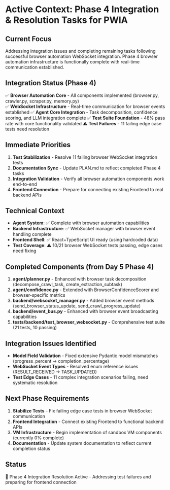 # Active Context: Phase 4 Integration & Resolution Tasks for PWIA

## Current Focus
Addressing integration issues and completing remaining tasks following successful browser automation WebSocket integration. Phase 4 browser automation infrastructure is functionally complete with real-time communication established.

## Integration Status (Phase 4)
✅ **Browser Automation Core** - All components implemented (browser.py, crawler.py, scraper.py, memory.py)  
✅ **WebSocket Infrastructure** - Real-time communication for browser events established
✅ **Agent Core Integration** - Task decomposition, confidence scoring, and LLM integration complete
✅ **Test Suite Foundation** - 48% pass rate with core functionality validated
⚠️ **Test Failures** - 11 failing edge case tests need resolution

## Immediate Priorities
1. **Test Stabilization** - Resolve 11 failing browser WebSocket integration tests
2. **Documentation Sync** - Update PLAN.md to reflect completed Phase 4 tasks  
3. **Integration Validation** - Verify all browser automation components work end-to-end
4. **Frontend Connection** - Prepare for connecting existing Frontend to real backend APIs

## Technical Context
- **Agent System**: ✅ Complete with browser automation capabilities
- **Backend Infrastructure**: ✅ WebSocket manager with browser event handling complete
- **Frontend Shell**: ✅ React+TypeScript UI ready (using hardcoded data)
- **Test Coverage**: ⚠️ 10/21 browser WebSocket tests passing, edge cases need fixing

## Completed Components (from Day 5 Phase 4)
1. **agent/planner.py** - Enhanced with browser task decomposition (decompose_crawl_task, create_extraction_subtask)
2. **agent/confidence.py** - Extended with BrowserConfidenceScorer and browser-specific metrics  
3. **backend/websocket_manager.py** - Added browser event methods (send_browser_status_update, send_crawl_progress_update)
4. **backend/event_bus.py** - Enhanced with browser event broadcasting capabilities
5. **tests/backend/test_browser_websocket.py** - Comprehensive test suite (21 tests, 10 passing)

## Integration Issues Identified
- **Model Field Validation** - Fixed extensive Pydantic model mismatches (progress_percent → completion_percentage)
- **WebSocket Event Types** - Resolved enum reference issues (RESULT_RECEIVED → TASK_UPDATED)
- **Test Edge Cases** - 11 complex integration scenarios failing, need systematic resolution

## Next Phase Requirements
1. **Stabilize Tests** - Fix failing edge case tests in browser WebSocket communication
2. **Frontend Integration** - Connect existing Frontend to functional backend APIs
3. **VM Infrastructure** - Begin implementation of sandbox VM components (currently 0% complete)
4. **Documentation** - Update system documentation to reflect current completion status

## Status
🔧 Phase 4 Integration Resolution Active - Addressing test failures and preparing for frontend connection